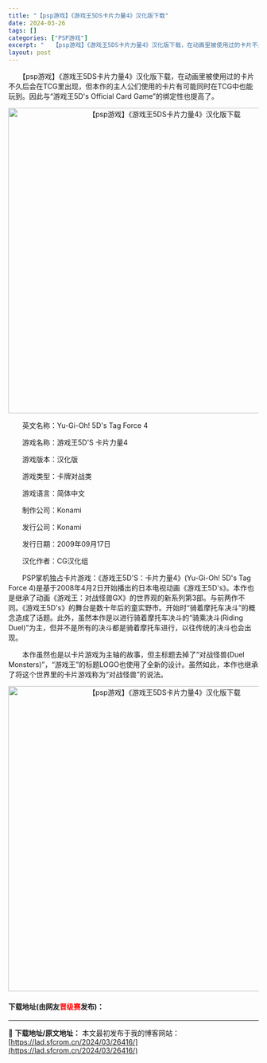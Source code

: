 ```yaml
---
title: "【psp游戏】《游戏王5DS卡片力量4》汉化版下载"
date: 2024-03-26
tags: []
categories: ["PSP游戏"]
excerpt: "　　【psp游戏】《游戏王5DS卡片力量4》汉化版下载，在动画里被使用过的卡片不久后会在TCG里出现，但本作的主人公们使用的卡片有可能同时在TCG中也能玩到。因此与&ldquo;游戏王5D&#039;s Official Card Game&rdquo;的绑定性也提高了。 　　英文名称：Yu-Gi-O&hellip;"
layout: post
---
```


 <p>　　【psp游戏】《游戏王5DS卡片力量4》汉化版下载，在动画里被使用过的卡片不久后会在TCG里出现，但本作的主人公们使用的卡片有可能同时在TCG中也能玩到。因此与&ldquo;游戏王5D&#39;s Official Card Game&rdquo;的绑定性也提高了。</p> <p align="center"><img align="" border="0" src="https://lad.sfcrom.cn/wp-content/uploads/2024/03/20240325_66020437d8316.png" width="613" alt="【psp游戏】《游戏王5DS卡片力量4》汉化版下载" /></p> <p>　　英文名称：Yu-Gi-Oh! 5D&#39;s Tag Force 4</p> <p>　　游戏名称：游戏王5D&#39;S 卡片力量4</p> <p>　　游戏版本：汉化版</p> <p>　　游戏类型：卡牌对战类</p> <p>　　游戏语言：简体中文</p> <p>　　制作公司：Konami</p> <p>　　发行公司：Konami</p> <p>　　发行日期：2009年09月17日</p> <p>　　汉化作者：CG汉化组</p> <p>　　PSP掌机独占卡片游戏：《游戏王5D&#39;S：卡片力量4》(Yu-Gi-Oh! 5D&#39;s Tag Force 4)是基于2008年4月2日开始播出的日本电视动画《游戏王5D&#39;s》。本作也是继承了动画《游戏王：对战怪兽GX》的世界观的新系列第3部。与前两作不同。《游戏王5D&#39;s》的舞台是数十年后的童实野市。开始时&ldquo;骑着摩托车决斗&rdquo;的概念造成了话题。此外，虽然本作是以进行骑着摩托车决斗的&ldquo;骑乘决斗(Riding Duel)&rdquo;为主，但并不是所有的决斗都是骑着摩托车进行，以往传统的决斗也会出现。</p> <p>　　本作虽然也是以卡片游戏为主轴的故事，但主标题去掉了&ldquo;对战怪兽(Duel Monsters)&rdquo;，&ldquo;游戏王&rdquo;的标题LOGO也使用了全新的设计。虽然如此，本作也继承了将这个世界里的卡片游戏称为&ldquo;对战怪兽&rdquo;的说法。</p> <p align="center"><img align="" border="0" src="https://lad.sfcrom.cn/wp-content/uploads/2024/03/20240325_660204396882c.png" width="613" alt="【psp游戏】《游戏王5DS卡片力量4》汉化版下载" /></p> <p><h4>下载地址(由网友<font color="red">晋级赛</font>发布)：</h4></p> 

---
📖 **下载地址/原文地址：** 本文最初发布于我的博客网站：[https://lad.sfcrom.cn/2024/03/26416/](https://lad.sfcrom.cn/2024/03/26416/)
